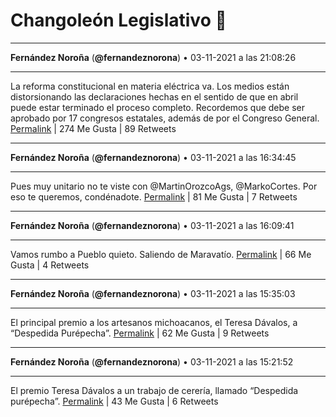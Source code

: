 # Changoleón Legislativo 🙈
*****
**Fernández Noroña** (**@fernandeznorona**) • 03-11-2021 a las 21:08:26
*****
La reforma constitucional en materia eléctrica va. Los medios están distorsionando las declaraciones hechas en el sentido de que en abril puede estar terminado el proceso completo. Recordemos que debe ser aprobado por 17 congresos estatales, además de por el Congreso General.
[Permalink](https://twitter.com/fernandeznorona/status/1456126168474791939) | 274 Me Gusta | 89 Retweets
*****
**Fernández Noroña** (**@fernandeznorona**) • 03-11-2021 a las 16:34:45
*****
Pues muy unitario no te viste con @MartinOrozcoAgs, @MarkoCortes. Por eso te queremos, condénadote.
[Permalink](https://twitter.com/fernandeznorona/status/1456057294056157189) | 81 Me Gusta | 7 Retweets
*****
**Fernández Noroña** (**@fernandeznorona**) • 03-11-2021 a las 16:09:41
*****
Vamos rumbo a Pueblo quieto. Saliendo de Maravatío.
[Permalink](https://twitter.com/fernandeznorona/status/1456050985273413635) | 66 Me Gusta | 4 Retweets
*****
**Fernández Noroña** (**@fernandeznorona**) • 03-11-2021 a las 15:35:03
*****
El principal premio a los artesanos michoacanos, el Teresa Dávalos, a “Despedida Purépecha”.
[Permalink](https://twitter.com/fernandeznorona/status/1456042270860455936) | 62 Me Gusta | 9 Retweets
*****
**Fernández Noroña** (**@fernandeznorona**) • 03-11-2021 a las 15:21:52
*****
El premio Teresa Dávalos a un trabajo de cerería, llamado “Despedida purépecha”.
[Permalink](https://twitter.com/fernandeznorona/status/1456038949475045376) | 43 Me Gusta | 6 Retweets